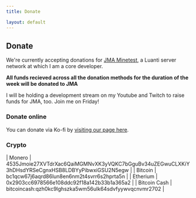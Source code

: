 ```yaml
---
title: Donate

layout: default
---
```


## Donate

<!--If you feel like my work has been helpful to you, please do consider donating! It helps me out a ton and means I can spend more time creating awesome stuff-->
We're currently accepting donations for [JMA Minetest](https://ctf.jma-sig.de), a Luanti server network at which I am a core developer.

**All funds recieved across all the donation methods for the duration of the week will be donated to JMA**

I will be holding a development stream on my Youtube and Twitch to raise funds for JMA, too. Join me on Friday!

### Donate online

You can donate via Ko-fi by [visiting our page here](https://ko-fi.com/mpetrovic2024).

### Crypto

| Monero | 4535Jmoie27XVTdrXac6QaiMGMNvXK3yVQKC7bGguBv34uZEGwuCLXKiY3hDHsdYRSeCgnxHSB8LDBYyPibwxiGSU2N5egw |
| Bitcoin | bc1qcw67j6aqrd86lun8en6nm2t4svrr6s2hprta5n |
| Etherium | 0x2903cc6978566e108ddc92f18a142b33b1a365a2 |
| Bitcoin Cash | bitcoincash:qzh0kc9lghszka5wm56ulk64sdvfyywvqcnvmr2702 |